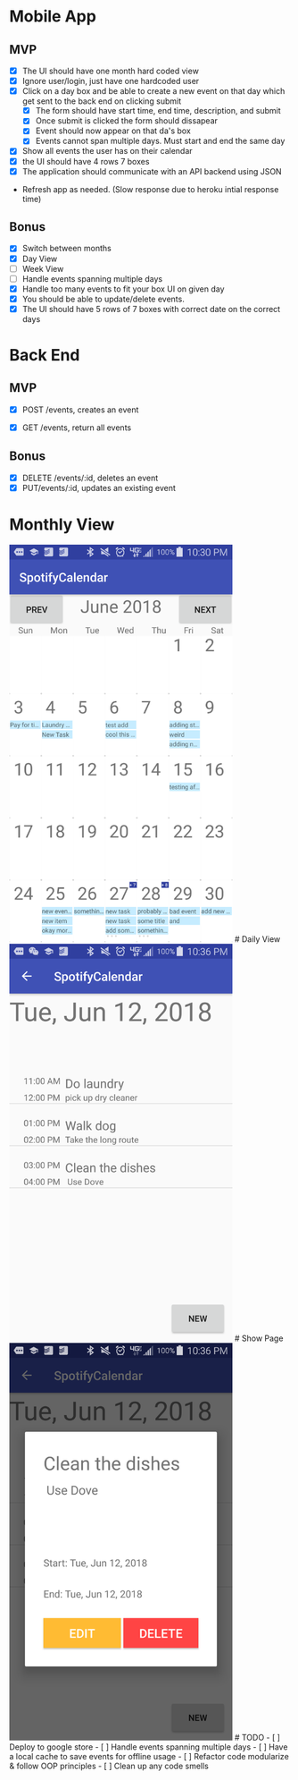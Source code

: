 # Mobile App
## MVP

- [x] The UI should have one month hard coded view
- [x] Ignore user/login, just have one hardcoded user
- [x] Click on a day box and be able to create a new event on that day which get sent to the back end on clicking submit
    - [x] The form should have start time, end time, description, and submit
    - [x] Once submit is clicked the form should dissapear
    - [x] Event should now appear on that da's box
    - [x] Events cannot span multiple days. Must start and end the same day
- [x] Show all events the user has on their calendar
- [x] the UI should have 4 rows 7 boxes
- [x] The application should communicate with an API backend using JSON

* Refresh app as needed. (Slow response due to heroku intial response time)

## Bonus
- [x] Switch between months
- [x] Day View
- [ ] Week View
- [ ] Handle events spanning multiple days
- [x] Handle too many events to fit your box UI on given day
- [x] You should be able to update/delete events.
- [x] The UI should have 5 rows of 7 boxes with correct date on the correct days

# Back End

## MVP
- [x] POST /events, creates an event
    
- [x] GET /events, return all events

## Bonus
- [x] DELETE /events/:id, deletes an event
- [x] PUT/events/:id, updates an existing event

# Monthly View

<img src="https://github.com/Jzheng213/SpotifyCalendarAndroid/blob/master/monthly.png" width="400">
# Daily View
<img src="https://github.com/Jzheng213/SpotifyCalendarAndroid/blob/master/Daily.png" width="400">
# Show Page
<img src="https://github.com/Jzheng213/SpotifyCalendarAndroid/blob/master/Show.png" width="400">
# TODO
- [ ] Deploy to google store
- [ ] Handle events spanning multiple days
- [ ] Have a local cache to save events for offline usage
- [ ] Refactor code modularize & follow OOP principles
- [ ] Clean up any code smells

